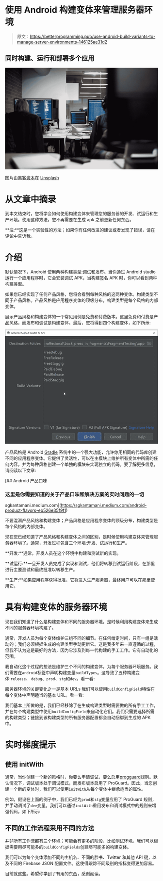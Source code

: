 # 使用 Android 构建变体来管理服务器环境

> 原文：<https://betterprogramming.pub/use-android-build-variants-to-manage-server-environments-146125ae31d2>

## 同时构建、运行和部署多个应用

![](img/a0a1b0ad4806d33eb293a9557e9f4a9b.png)

图片由[黑客资本](https://unsplash.com/@hackcapital?utm_source=medium&utm_medium=referral)在 [Unsplash](https://unsplash.com?utm_source=medium&utm_medium=referral)

# 从文章中摘录

到本文结束时，您将学会如何使用构建变体来管理您的服务器的开发、试运行和生产环境。使用这种方法，您不再需要在生成 apk 之前更新任何东西。

**注:**这是一个实验性的方法；如果你有任何改进的建议或者发现了错误，请在评论中告诉我。

# 介绍

默认情况下，Android 使用两种构建类型:调试和发布。当你通过 Android studio 运行一个应用程序时，它会安装调试 APK，当构建签名 APK 时，你可以看到两种构建类型。

如果您已经实现了任何产品风格，您将会看到每种风格的这两种变体。构建类型不同于产品风格。产品风格是应用程序变体的顶级分布，构建类型是每个风格的内部变体。

展示产品风格和构建变体的一个常见用例是免费和付费版本。这里免费和付费是产品风格，而发布和调试是构建变体。最后，您将得到四个构建变体，如下所示:

![](img/70a59ef6ea13b31c390e354b78295440.png)

产品风格是 Android [Gradle](https://gradle.org/) 系统中的一个强大功能，允许你用相同的代码库创建不同的应用程序变体。它提供了灵活性，可以在主模块上维护所有变体中所需的任何内容，并为每种风格创建一个单独的模块来实现独立的代码。要了解更多信息，请阅读以下文章:

[](https://sgkantamani.medium.com/android-product-flavors-eb526e35f9f1) [## Android 产品口味

### 这里是你需要知道的关于产品口味和解决方案的实时问题的一切

sgkantamani.medium.com](https://sgkantamani.medium.com/android-product-flavors-eb526e35f9f1) 

不要混淆产品风格和构建变体；产品风格是应用程序变体的顶级分布，构建类型是每个风格的内部变体。

现在您已经知道了产品风格和构建变体之间的区别，是时候使用构建变体来管理服务器环境了。通常，开发过程包含三个环境:开发、试运行和生产。

**开发:**通常，开发人员在这个环境中构建和测试新的实现。

**试运行:**一旦开发人员完成了实现和测试，他们将转移到试运行阶段，在那里进行主要测试和最终批准以转移生产。

**生产:**如果应用程序获得批准，它将进入生产服务器，最终用户可以在那里使用它。

# 具有构建变体的服务器环境

现在我们知道了什么是构建变体和不同的服务器环境，是时候利用构建变体来生成不同的服务器环境构建了。

通常，开发人员为每个变体维护三组不同的细节。在任何给定时间，只有一组是活动的；我们必须根据生成的构建类型手动更新它。这是我多年来一直遵循的过程，但我不认为这是最好的方法，因为它涉及到每一代构建的手工工作。它有自动化的范围。

我自动化这个过程的想法是维护三个不同的构建变体，为每个服务器环境服务。我们需要在`android`标签中声明构建变量`buildTypes`。这导致了五种构建变体:`release`、 `debug`、`prod`、`stg`和`dev`。看一看:

服务器环境的关键变化之一是基本 URLs 我们可以使用`buildConfigField`特性在每个变体中声明适当的基本 URL。看一看:

我们基本上所做的是，我们已经移除了在生成构建类型时需要做的所有手工工作，并在每个构建类型中使用`buildConfigField`来自动化它们。我们只需要选择所需的构建类型；链接到该构建类型的所有服务器配置都会自动捆绑到生成的 APK 中。

# 实时梯度提示

## 使用 initWith

通常，当你创建一个新的风格时，你要么申请调试，要么启用[progguard](https://www.guardsquare.com/en/products/proguard)规则。默认情况下，调试版本处于调试模式，而发布版本启用了 ProGuard。因此，当您创建一个新的变体时，我们可以使用`initWith`从每个变体中继承适当的属性。

例如，假设在上面的例子中，我们已经为`prod`和`stg`变量应用了 ProGuard 规则，并手动调试了`dev`变量。我们可以通过`initWith`重用发布和调试模式中的规则来增强代码，如下所示:

## 不同的工作流程采用不同的方法

并非所有工作流都有三个环境；可能会有更多的阶段，比如测试环境。我们可以根据需要用尽可能多的`buildConfigFields`创建尽可能多的构建变体。

我们可以为每个变体添加不同的主机名、不同的脸书、Twitter 和其他 API 键，以及不同的 Firebase JSON 配置文件。这使得跟踪不同级别的指标变得更加容易。

目前就这些。希望你学到了有用的东西，感谢阅读。
